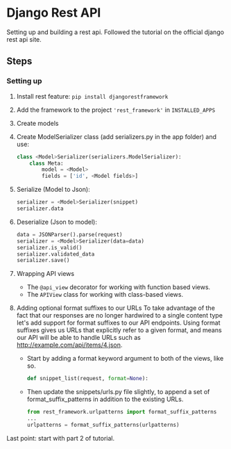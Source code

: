 # Django Rest API

Setting up and building a rest api. Followed the tutorial on the official django rest api site.

## Steps

### Setting up

1. Install rest feature: `pip install djangorestframework`
2. Add the framework to the project `'rest_framework'` in `INSTALLED_APPS`
3. Create models
4. Create ModelSerializer class (add serializers.py in the app folder) and use:

    ```python
    class <Model>Serializer(serializers.ModelSerializer):
        class Meta:
            model = <Model>
            fields = ['id', <Model fields>]
    ```

5. Serialize (Model to Json):

    ```python
    serializer = <Model>Serializer(snippet) 
    serializer.data
    ```

6. Deserialize (Json to model):

    ```python
    data = JSONParser().parse(request)
    serializer = <Model>Serializer(data=data)
    serializer.is_valid()
    serializer.validated_data
    serializer.save()
    ```

7. Wrapping API views
    - The `@api_view` decorator for working with function based views.
    - The `APIView` class for working with class-based views.

8. Adding optional format suffixes to our URLs
To take advantage of the fact that our responses are no longer hardwired to a single content type let's add support for format suffixes to our API endpoints. Using format suffixes gives us URLs that explicitly refer to a given format, and means our API will be able to handle URLs such as http://example.com/api/items/4.json.

    - Start by adding a format keyword argument to both of the views, like so. 

        ```python
        def snippet_list(request, format=None):
        ```

    - Then update the snippets/urls.py file slightly, to append a set of format_suffix_patterns in addition to the existing URLs.

        ```python
        from rest_framework.urlpatterns import format_suffix_patterns
        ...
        urlpatterns = format_suffix_patterns(urlpatterns)
        ```

Last point: start with part 2 of tutorial.
